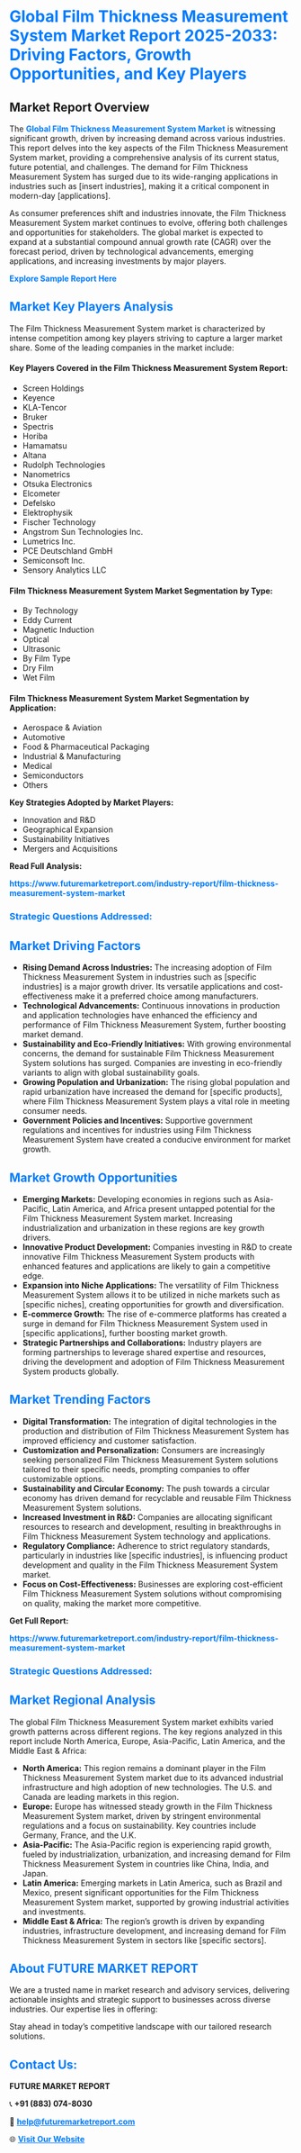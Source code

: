 <h1 style="color: #007BFF;">Global Film Thickness Measurement System Market Report 2025-2033: Driving Factors, Growth Opportunities, and Key Players</h1>

<section id="overview">
<h2>Market Report Overview</h2>
<p>The <a href="https://www.futuremarketreport.com/industry-report/film-thickness-measurement-system-market" style="color: #007BFF; text-decoration: none;"><strong>Global Film Thickness Measurement System Market</strong></a> is witnessing significant growth, driven by increasing demand across various industries. This report delves into the key aspects of the Film Thickness Measurement System market, providing a comprehensive analysis of its current status, future potential, and challenges. The demand for Film Thickness Measurement System has surged due to its wide-ranging applications in industries such as [insert industries], making it a critical component in modern-day [applications].</p>
<p>As consumer preferences shift and industries innovate, the Film Thickness Measurement System market continues to evolve, offering both challenges and opportunities for stakeholders. The global market is expected to expand at a substantial compound annual growth rate (CAGR) over the forecast period, driven by technological advancements, emerging applications, and increasing investments by major players.</p>
</section>

<section id="overview">
<p><a href="https://www.futuremarketreport.com/request-sample/reportId=102099" style="color: #007BFF; text-decoration: none;"><strong>Explore Sample Report Here</strong></a></p>
</section>

<section id="key-players">
<h2 style="color: #007BFF;">Market Key Players Analysis</h2>
<p>The Film Thickness Measurement System market is characterized by intense competition among key players striving to capture a larger market share. Some of the leading companies in the market include:</p>
<h4>Key Players Covered in the Film Thickness Measurement System Report:</h4>
<ul><li>Screen Holdings</li><li>Keyence</li><li>KLA-Tencor</li><li>Bruker</li><li>Spectris</li><li>Horiba</li><li>Hamamatsu</li><li>Altana</li><li>Rudolph Technologies</li><li>Nanometrics</li><li>Otsuka Electronics</li><li>Elcometer</li><li>Defelsko</li><li>Elektrophysik</li><li>Fischer Technology</li><li>Angstrom Sun Technologies Inc.</li><li>Lumetrics Inc.</li><li>PCE Deutschland GmbH</li><li>Semiconsoft Inc.</li><li>Sensory Analytics LLC</li></ul>
<h4>Film Thickness Measurement System Market Segmentation by Type:</h4>
<ul><li>By Technology</li><li>Eddy Current</li><li>Magnetic Induction</li><li>Optical</li><li>Ultrasonic</li><li>By Film Type</li><li>Dry Film</li><li>Wet Film</li></ul>

<h4>Film Thickness Measurement System Market Segmentation by Application:</h4>
<ul><li>Aerospace &amp; Aviation</li><li>Automotive</li><li>Food &amp; Pharmaceutical Packaging</li><li>Industrial &amp; Manufacturing</li><li>Medical</li><li>Semiconductors</li><li>Others</li></ul>
<p><strong>Key Strategies Adopted by Market Players:</strong></p>
<ul>
<li>Innovation and R&D</li>
<li>Geographical Expansion</li>
<li>Sustainability Initiatives</li>
<li>Mergers and Acquisitions</li>
</ul>
</section>

<section>
<p><strong>Read Full Analysis: </strong></p><a href="https://www.futuremarketreport.com/industry-report/film-thickness-measurement-system-market" style="color: #007BFF; text-decoration: none;"><strong>https://www.futuremarketreport.com/industry-report/film-thickness-measurement-system-market</strong></a>
<h3 style="color: #007BFF;">Strategic Questions Addressed:</h3>
</section>

<section id="driving-factors">
<h2 style="color: #007BFF;">Market Driving Factors</h2>
<ul>
<li><strong>Rising Demand Across Industries:</strong> The increasing adoption of Film Thickness Measurement System in industries such as [specific industries] is a major growth driver. Its versatile applications and cost-effectiveness make it a preferred choice among manufacturers.</li>
<li><strong>Technological Advancements:</strong> Continuous innovations in production and application technologies have enhanced the efficiency and performance of Film Thickness Measurement System, further boosting market demand.</li>
<li><strong>Sustainability and Eco-Friendly Initiatives:</strong> With growing environmental concerns, the demand for sustainable Film Thickness Measurement System solutions has surged. Companies are investing in eco-friendly variants to align with global sustainability goals.</li>
<li><strong>Growing Population and Urbanization:</strong> The rising global population and rapid urbanization have increased the demand for [specific products], where Film Thickness Measurement System plays a vital role in meeting consumer needs.</li>
<li><strong>Government Policies and Incentives:</strong> Supportive government regulations and incentives for industries using Film Thickness Measurement System have created a conducive environment for market growth.</li>
</ul>
</section>

<section id="growth-opportunities">
<h2 style="color: #007BFF;">Market Growth Opportunities</h2>
<ul>
<li><strong>Emerging Markets:</strong> Developing economies in regions such as Asia-Pacific, Latin America, and Africa present untapped potential for the Film Thickness Measurement System market. Increasing industrialization and urbanization in these regions are key growth drivers.</li>
<li><strong>Innovative Product Development:</strong> Companies investing in R&D to create innovative Film Thickness Measurement System products with enhanced features and applications are likely to gain a competitive edge.</li>
<li><strong>Expansion into Niche Applications:</strong> The versatility of Film Thickness Measurement System allows it to be utilized in niche markets such as [specific niches], creating opportunities for growth and diversification.</li>
<li><strong>E-commerce Growth:</strong> The rise of e-commerce platforms has created a surge in demand for Film Thickness Measurement System used in [specific applications], further boosting market growth.</li>
<li><strong>Strategic Partnerships and Collaborations:</strong> Industry players are forming partnerships to leverage shared expertise and resources, driving the development and adoption of Film Thickness Measurement System products globally.</li>
</ul>
</section>

<section id="trending-factors">
<h2 style="color: #007BFF;">Market Trending Factors</h2>
<ul>
<li><strong>Digital Transformation:</strong> The integration of digital technologies in the production and distribution of Film Thickness Measurement System has improved efficiency and customer satisfaction.</li>
<li><strong>Customization and Personalization:</strong> Consumers are increasingly seeking personalized Film Thickness Measurement System solutions tailored to their specific needs, prompting companies to offer customizable options.</li>
<li><strong>Sustainability and Circular Economy:</strong> The push towards a circular economy has driven demand for recyclable and reusable Film Thickness Measurement System solutions.</li>
<li><strong>Increased Investment in R&D:</strong> Companies are allocating significant resources to research and development, resulting in breakthroughs in Film Thickness Measurement System technology and applications.</li>
<li><strong>Regulatory Compliance:</strong> Adherence to strict regulatory standards, particularly in industries like [specific industries], is influencing product development and quality in the Film Thickness Measurement System market.</li>
<li><strong>Focus on Cost-Effectiveness:</strong> Businesses are exploring cost-efficient Film Thickness Measurement System solutions without compromising on quality, making the market more competitive.</li>
</ul>
</section>

<section>
<p><strong>Get Full Report: </strong></p><a href="https://www.futuremarketreport.com/industry-report/film-thickness-measurement-system-market" style="color: #007BFF; text-decoration: none;"><strong>https://www.futuremarketreport.com/industry-report/film-thickness-measurement-system-market</strong></a>
<h3 style="color: #007BFF;">Strategic Questions Addressed:</h3>
</section>


<section id="regional-analysis">
<h2 style="color: #007BFF;">Market Regional Analysis</h2>
<p>The global Film Thickness Measurement System market exhibits varied growth patterns across different regions. The key regions analyzed in this report include North America, Europe, Asia-Pacific, Latin America, and the Middle East & Africa:</p>
<ul>
<li><strong>North America:</strong> This region remains a dominant player in the Film Thickness Measurement System market due to its advanced industrial infrastructure and high adoption of new technologies. The U.S. and Canada are leading markets in this region.</li>
<li><strong>Europe:</strong> Europe has witnessed steady growth in the Film Thickness Measurement System market, driven by stringent environmental regulations and a focus on sustainability. Key countries include Germany, France, and the U.K.</li>
<li><strong>Asia-Pacific:</strong> The Asia-Pacific region is experiencing rapid growth, fueled by industrialization, urbanization, and increasing demand for Film Thickness Measurement System in countries like China, India, and Japan.</li>
<li><strong>Latin America:</strong> Emerging markets in Latin America, such as Brazil and Mexico, present significant opportunities for the Film Thickness Measurement System market, supported by growing industrial activities and investments.</li>
<li><strong>Middle East & Africa:</strong> The region’s growth is driven by expanding industries, infrastructure development, and increasing demand for Film Thickness Measurement System in sectors like [specific sectors].</li>
</ul>
</section>

<footer>
<h2 style="color: #007BFF;">About FUTURE MARKET REPORT</h2>
<p>We are a trusted name in market research and advisory services, delivering actionable insights and strategic support to businesses across diverse industries. Our expertise lies in offering:</p>

<p>Stay ahead in today’s competitive landscape with our tailored research solutions.</p>

<h2 style="color: #007BFF;">Contact Us:</h2>
<p><strong>FUTURE MARKET REPORT</strong></p>
<p>📞 <strong>+91 (883) 074-8030</strong></p>
<p>📧 <strong><a href="mailto:help@futuremarketreport.com" style="color: #007BFF;">help@futuremarketreport.com</a></strong></p>
<p>🌐 <strong><a href="https://www.futuremarketreport.com/" style="color: #007BFF;">Visit Our Website</a></strong></p>
</footer>